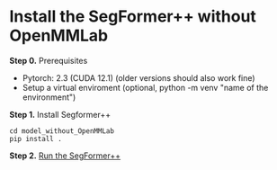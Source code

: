 # Install the SegFormer++ without OpenMMLab

**Step 0.** Prerequisites

- Pytorch: 2.3 (CUDA 12.1) (older versions should also work fine)
- Setup a virtual enviroment (optional, python -m venv "name of the environment")

**Step 1.** Install Segformer++

```shell
cd model_without_OpenMMLab
pip install .
```

**Step 2.** [Run the SegFormer++](../run/run_noopenmmlab.md)
